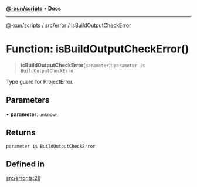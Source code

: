 [**@-xun/scripts**](../../../README.md) • **Docs**

***

[@-xun/scripts](../../../README.md) / [src/error](../README.md) / isBuildOutputCheckError

# Function: isBuildOutputCheckError()

> **isBuildOutputCheckError**(`parameter`): `parameter is BuildOutputCheckError`

Type guard for ProjectError.

## Parameters

• **parameter**: `unknown`

## Returns

`parameter is BuildOutputCheckError`

## Defined in

[src/error.ts:28](https://github.com/Xunnamius/xscripts/blob/89eebe76ad675b35907b3379b29bfde27fd5a5b8/src/error.ts#L28)
